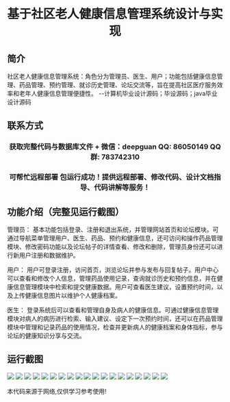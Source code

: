 <p><h1 align="center">基于社区老人健康信息管理系统设计与实现</h1></p>

## 简介
社区老人健康信息管理系统：角色分为管理员、医生、用户；功能包括健康信息管理、药品管理、预约管理、就诊历史管理、论坛交流等，旨在提高社区医疗服务效率和老年人健康信息管理便捷性。    --计算机毕业设计源码；毕设源码；java毕业设计源码


## 联系方式
<p><h3 align="center">获取完整代码与数据库文件 + 微信：deepguan QQ: 86050149 QQ群: 783742310</h3></p>
<p><h3 align="center">可帮忙远程部署 包运行成功！提供远程部署、修改代码、设计文档指导、代码讲解等服务！</h3></p>

## 功能介绍（完整见运行截图）
管理员： 基本功能包括登录、注册和退出系统，并管理网站首页和论坛模块。可通过导航菜单管理用户、医生、药品、预约和健康信息，还可访问和操作药品管理模块、修改密码功能以及论坛帖子的详情查看、修改和删除，管理员身份还可以进行新用户注册和数据维护。

用户： 用户可登录注册，访问首页，浏览论坛并参与发布与回复帖子。用户中心可以查看和修改个人信息，管理药品使用记录，查询就诊历史和预约信息，并在健康信息管理模块中检索和提交健康数据。用户可查看医生建议，设置预约时间，以及上传健康信息图片以维护个人健康档案。

医生： 登录系统后可以查看和管理自身及病人的健康信息。可通过健康信息管理模块对病人的病历进行检索、输入建议、设定下一次预约时间，还可以在药品管理模块中管理和记录药品的使用情况，检查并更新病人的健康档案和身体指标，参与论坛的健康知识分享与交流。


## 运行截图
![](https://bs-1329754181.cos.ap-shanghai.myqcloud.com/spring/ElderlyHealthInfoManagementSystem/img/001.jpg)
![](https://bs-1329754181.cos.ap-shanghai.myqcloud.com/spring/ElderlyHealthInfoManagementSystem/img/002.jpg)
![](https://bs-1329754181.cos.ap-shanghai.myqcloud.com/spring/ElderlyHealthInfoManagementSystem/img/003.jpg)
![](https://bs-1329754181.cos.ap-shanghai.myqcloud.com/spring/ElderlyHealthInfoManagementSystem/img/004.jpg)
![](https://bs-1329754181.cos.ap-shanghai.myqcloud.com/spring/ElderlyHealthInfoManagementSystem/img/005.jpg)
![](https://bs-1329754181.cos.ap-shanghai.myqcloud.com/spring/ElderlyHealthInfoManagementSystem/img/006.jpg)
![](https://bs-1329754181.cos.ap-shanghai.myqcloud.com/spring/ElderlyHealthInfoManagementSystem/img/007.jpg)
![](https://bs-1329754181.cos.ap-shanghai.myqcloud.com/spring/ElderlyHealthInfoManagementSystem/img/008.jpg)
![](https://bs-1329754181.cos.ap-shanghai.myqcloud.com/spring/ElderlyHealthInfoManagementSystem/img/009.jpg)
![](https://bs-1329754181.cos.ap-shanghai.myqcloud.com/spring/ElderlyHealthInfoManagementSystem/img/010.jpg)
![](https://bs-1329754181.cos.ap-shanghai.myqcloud.com/spring/ElderlyHealthInfoManagementSystem/img/011.jpg)
![](https://bs-1329754181.cos.ap-shanghai.myqcloud.com/spring/ElderlyHealthInfoManagementSystem/img/012.jpg)
![](https://bs-1329754181.cos.ap-shanghai.myqcloud.com/spring/ElderlyHealthInfoManagementSystem/img/013.jpg)
![](https://bs-1329754181.cos.ap-shanghai.myqcloud.com/spring/ElderlyHealthInfoManagementSystem/img/014.jpg)
![](https://bs-1329754181.cos.ap-shanghai.myqcloud.com/spring/ElderlyHealthInfoManagementSystem/img/015.jpg)
![](https://bs-1329754181.cos.ap-shanghai.myqcloud.com/spring/ElderlyHealthInfoManagementSystem/img/016.jpg)
![](https://bs-1329754181.cos.ap-shanghai.myqcloud.com/spring/ElderlyHealthInfoManagementSystem/img/017.jpg)
![](https://bs-1329754181.cos.ap-shanghai.myqcloud.com/spring/ElderlyHealthInfoManagementSystem/img/018.jpg)
![](https://bs-1329754181.cos.ap-shanghai.myqcloud.com/spring/ElderlyHealthInfoManagementSystem/img/019.jpg)

<p>本代码来源于网络,仅供学习参考使用!</p>
